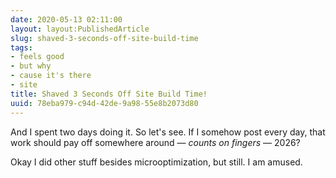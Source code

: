 ```yaml
---
date: 2020-05-13 02:11:00
layout: layout:PublishedArticle
slug: shaved-3-seconds-off-site-build-time
tags:
- feels good
- but why
- cause it's there
- site
title: Shaved 3 Seconds Off Site Build Time!
uuid: 78eba979-c94d-42de-9a98-55e8b2073d80
---
```


And I spent two days doing it.
So let's see.
If I somehow post every day, that work should pay off somewhere around — *counts on fingers* — 2026?

Okay I did other stuff besides microoptimization, but still.
I am amused.